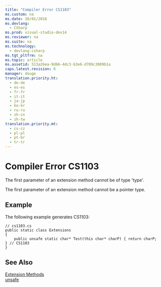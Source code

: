 ```yaml
---
title: "Compiler Error CS1103"
ms.custom: na
ms.date: 10/01/2016
ms.devlang: 
  - CSharp
ms.prod: visual-studio-dev14
ms.reviewer: na
ms.suite: na
ms.technology: 
  - devlang-csharp
ms.tgt_pltfrm: na
ms.topic: article
ms.assetid: 513a26ea-9d66-4dc3-b3e6-d709c3089b1a
caps.latest.revision: 6
manager: douge
translation.priority.ht: 
  - de-de
  - es-es
  - fr-fr
  - it-it
  - ja-jp
  - ko-kr
  - ru-ru
  - zh-cn
  - zh-tw
translation.priority.mt: 
  - cs-cz
  - pl-pl
  - pt-br
  - tr-tr
---
```

# Compiler Error CS1103
The first parameter of an extension method cannot be of type 'type'.  
  
 The first parameter of an extension method cannot be a pointer type.  
  
## Example  
 The following example generates CS1103:  
  
```  
// cs1103.cs  
public static class Extensions  
{  
    public unsafe static char* Test(this char* charP) { return charP; } // CS1103  
}   
```  
  
## See Also  
 [Extension Methods](../Topic/Extension%20Methods%20\(C%23%20Programming%20Guide\).md)   
 [unsafe](../Topic/unsafe%20\(C%23%20Reference\).md)